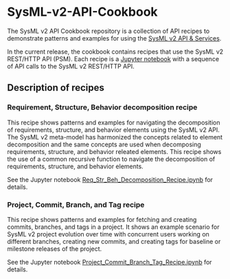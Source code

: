 # SysML-v2-API-Cookbook
The SysML v2 API Cookbook repository is a collection of API recipes to demonstrate patterns and examples for using the [SysML v2 API & Services](https://github.com/Systems-Modeling/SysML-v2-API-Services).

In the current release, the cookbook contains recipes that use the SysML v2 REST/HTTP API (PSM). Each recipe is a [Jupyter notebook](https://jupyter.org/) with a sequence of API calls to the SysML v2 REST/HTTP API. 

## Description of recipes

### Requirement, Structure, Behavior decomposition recipe
This recipe shows patterns and examples for navigating the decomposition of requirements, structure, and behavior elements using the SysML v2 API. The SysML v2 meta-model has harmonized the concepts related to element decomposition and the same concepts are used when decomposing requirements, structure, and behavior releated elements. This recipe shows the use of a common recursive function to navigate the decomposition of requirements, structure, and behavior elements.

See the Jupyter notebook [Req_Str_Beh_Decomposition_Recipe.ipynb](https://github.com/Systems-Modeling/SysML-v2-API-Cookbook/blob/main/Req_Str_Beh_Decomposition_Recipe.ipynb) for details.

### Project, Commit, Branch, and Tag recipe
This recipe shows patterns and examples for fetching and creating commits, branches, and tags in a project. It shows an example scenario for SysML v2 project evolution over time with concurrent users working on different branches, creating new commits, and creating tags for baseline or milestone releases of the project.

See the Jupyter notebook [Project_Commit_Branch_Tag_Recipe.ipynb](https://github.com/Systems-Modeling/SysML-v2-API-Cookbook/blob/main/Project_Commit_Branch_Tag_Recipe.ipynb) for details.


